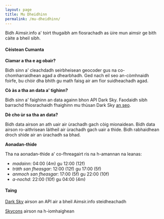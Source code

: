 ```yaml
---
layout: page
title: Mu Dheidhinn
permalink: /mu-dheidhinn/
---
```


Bidh Aimsir.info a' toirt thugaibh am fiosrachadh as ùire mun aimsir ge bith càite a bheil sibh.

#### Cèistean Cumanta

**Ciamar a tha e ag obair?**

Bidh sinn a' cleachdadh seirbheisean geocoder gus na co-chomharraidhean agad a dhearbhadh. Ged nach eil seo an-còmhnaidh foirfe, bu chòir dha bhith gu math faisg air am fior suidheachadh agad.

**Cò às a tha an data a' tighinn?**

Bidh sinn a' faighinn an data againn bhon API Dark Sky. Faodaidh sibh barrachd fhiosrachaidh fhaighinn mu thùsan Dark Sky [an seo](https://darksky.net/dev/docs/sources).

**Dè cho ùr sa tha an data?**

Bidh data airson an ath uair air ùrachadh gach còig mionaidean. Bidh data airson ro-aithrisean làitheil air ùrachadh gach uair a thìde. Bidh rabhaidhean droch shìde air an ùrachadh sa bhad.

**Aonadan-thìde**

Tha na aonadan-thìde a' co-fhreagairt ris na h-amannan na leanas:

* _madainn_: 04:00 (4m) gu 12:00 (12f)
* _tràth san fheasgar_: 12:00 (12f) gu 17:00 (5f)
* _anmoch san fheasgar_: 17:00 (5f) gu 22:00 (10f)
* _a-nochd_: 22:00 (10f) gu 04:00 (4m)

#### Taing

[Dark Sky](https://darksky.net/) airson an API air a bheil Aimsir.info steidheachadh

[Skycons](https://darkskyapp.github.io/skycons/) airson na h-iomhaighean
